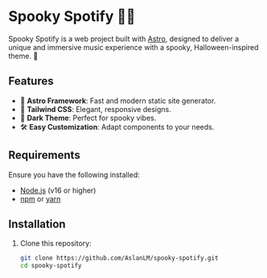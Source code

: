 # Spooky Spotify 🎃🎵

Spooky Spotify is a web project built with [Astro](https://astro.build/), designed to deliver a unique and immersive music experience with a spooky, Halloween-inspired theme. 🚀

## Features

- 🌌 **Astro Framework**: Fast and modern static site generator.
- 🎨 **Tailwind CSS**: Elegant, responsive designs.
- 👻 **Dark Theme**: Perfect for spooky vibes.
- 🛠️ **Easy Customization**: Adapt components to your needs.

## Requirements

Ensure you have the following installed:

- [Node.js](https://nodejs.org/) (v16 or higher)
- [npm](https://www.npmjs.com/) or [yarn](https://yarnpkg.com/)

## Installation

1. Clone this repository:
   ```bash
   git clone https://github.com/AslanLM/spooky-spotify.git
   cd spooky-spotify

